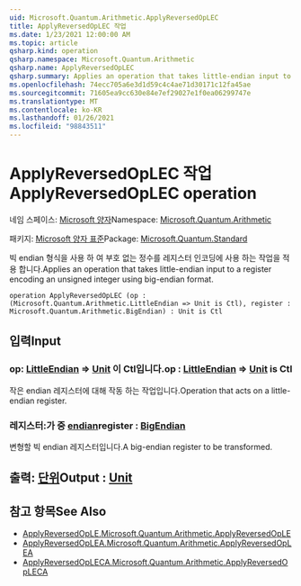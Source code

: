```yaml
---
uid: Microsoft.Quantum.Arithmetic.ApplyReversedOpLEC
title: ApplyReversedOpLEC 작업
ms.date: 1/23/2021 12:00:00 AM
ms.topic: article
qsharp.kind: operation
qsharp.namespace: Microsoft.Quantum.Arithmetic
qsharp.name: ApplyReversedOpLEC
qsharp.summary: Applies an operation that takes little-endian input to a register encoding an unsigned integer using big-endian format.
ms.openlocfilehash: 74ecc705a6e3d1d59c4c4ae71d30171c12fa45ae
ms.sourcegitcommit: 71605ea9cc630e84e7ef29027e1f0ea06299747e
ms.translationtype: MT
ms.contentlocale: ko-KR
ms.lasthandoff: 01/26/2021
ms.locfileid: "98843511"
---
```

# <a name="applyreversedoplec-operation"></a><span data-ttu-id="87e9d-102">ApplyReversedOpLEC 작업</span><span class="sxs-lookup"><span data-stu-id="87e9d-102">ApplyReversedOpLEC operation</span></span>

<span data-ttu-id="87e9d-103">네임 스페이스: [Microsoft 양자](xref:Microsoft.Quantum.Arithmetic)</span><span class="sxs-lookup"><span data-stu-id="87e9d-103">Namespace: [Microsoft.Quantum.Arithmetic](xref:Microsoft.Quantum.Arithmetic)</span></span>

<span data-ttu-id="87e9d-104">패키지: [Microsoft 양자 표준](https://nuget.org/packages/Microsoft.Quantum.Standard)</span><span class="sxs-lookup"><span data-stu-id="87e9d-104">Package: [Microsoft.Quantum.Standard](https://nuget.org/packages/Microsoft.Quantum.Standard)</span></span>


<span data-ttu-id="87e9d-105">빅 endian 형식을 사용 하 여 부호 없는 정수를 레지스터 인코딩에 사용 하는 작업을 적용 합니다.</span><span class="sxs-lookup"><span data-stu-id="87e9d-105">Applies an operation that takes little-endian input to a register encoding an unsigned integer using big-endian format.</span></span>

```qsharp
operation ApplyReversedOpLEC (op : (Microsoft.Quantum.Arithmetic.LittleEndian => Unit is Ctl), register : Microsoft.Quantum.Arithmetic.BigEndian) : Unit is Ctl
```


## <a name="input"></a><span data-ttu-id="87e9d-106">입력</span><span class="sxs-lookup"><span data-stu-id="87e9d-106">Input</span></span>

### <a name="op--littleendian--unit--is-ctl"></a><span data-ttu-id="87e9d-107">op: [LittleEndian](xref:Microsoft.Quantum.Arithmetic.LittleEndian) => [Unit](xref:microsoft.quantum.lang-ref.unit)  이 Ctl입니다.</span><span class="sxs-lookup"><span data-stu-id="87e9d-107">op : [LittleEndian](xref:Microsoft.Quantum.Arithmetic.LittleEndian) => [Unit](xref:microsoft.quantum.lang-ref.unit)  is Ctl</span></span>

<span data-ttu-id="87e9d-108">작은 endian 레지스터에 대해 작동 하는 작업입니다.</span><span class="sxs-lookup"><span data-stu-id="87e9d-108">Operation that acts on a little-endian register.</span></span>


### <a name="register--bigendian"></a><span data-ttu-id="87e9d-109">레지스터:가 중 [endian](xref:Microsoft.Quantum.Arithmetic.BigEndian)</span><span class="sxs-lookup"><span data-stu-id="87e9d-109">register : [BigEndian](xref:Microsoft.Quantum.Arithmetic.BigEndian)</span></span>

<span data-ttu-id="87e9d-110">변형할 빅 endian 레지스터입니다.</span><span class="sxs-lookup"><span data-stu-id="87e9d-110">A big-endian register to be transformed.</span></span>



## <a name="output--unit"></a><span data-ttu-id="87e9d-111">출력: [단위](xref:microsoft.quantum.lang-ref.unit)</span><span class="sxs-lookup"><span data-stu-id="87e9d-111">Output : [Unit](xref:microsoft.quantum.lang-ref.unit)</span></span>



## <a name="see-also"></a><span data-ttu-id="87e9d-112">참고 항목</span><span class="sxs-lookup"><span data-stu-id="87e9d-112">See Also</span></span>

- [<span data-ttu-id="87e9d-113">ApplyReversedOpLE.</span><span class="sxs-lookup"><span data-stu-id="87e9d-113">Microsoft.Quantum.Arithmetic.ApplyReversedOpLE</span></span>](xref:Microsoft.Quantum.Arithmetic.ApplyReversedOpLE)
- [<span data-ttu-id="87e9d-114">ApplyReversedOpLEA.</span><span class="sxs-lookup"><span data-stu-id="87e9d-114">Microsoft.Quantum.Arithmetic.ApplyReversedOpLEA</span></span>](xref:Microsoft.Quantum.Arithmetic.ApplyReversedOpLEA)
- [<span data-ttu-id="87e9d-115">ApplyReversedOpLECA.</span><span class="sxs-lookup"><span data-stu-id="87e9d-115">Microsoft.Quantum.Arithmetic.ApplyReversedOpLECA</span></span>](xref:Microsoft.Quantum.Arithmetic.ApplyReversedOpLECA)